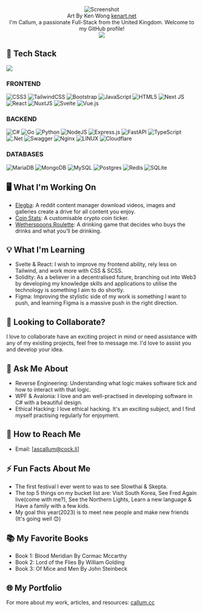 <p align="center">
  <img src="http://kenart.net/works/disclosure.jpg" alt="Screenshot" />
  <br/>
  Art By Ken Wong <a href="http://kenart.net/">kenart.net</a><br/>
  I'm Callum, a passionate Full-Stack from the United Kingdom. Welcome to my GitHub profile!
  <br/>
<a href="https://visitcount.itsvg.in">
  <img src="https://visitcount.itsvg.in/api?id=CallumAS&label=Profile%20Views&color=6&icon=3&pretty=true" />
</a>
</p>



## 🧰 Tech Stack

![](https://github-readme-stats.vercel.app/api/top-langs/?username=callumAS&theme=dark&hide_border=true&include_all_commits=true&count_private=true&layout=compact)


### FRONTEND
![CSS3](https://img.shields.io/badge/css3-%231572B6.svg?style=for-the-badge&logo=css3&logoColor=white) 
![TailwindCSS](https://img.shields.io/badge/tailwindcss-%2338B2AC.svg?style=for-the-badge&logo=tailwind-css&logoColor=white) 
![Bootstrap](https://img.shields.io/badge/bootstrap-%23563D7C.svg?style=for-the-badge&logo=bootstrap&logoColor=white) 
![JavaScript](https://img.shields.io/badge/javascript-%23323330.svg?style=for-the-badge&logo=javascript&logoColor=%23F7DF1E) 
![HTML5](https://img.shields.io/badge/html5-%23E34F26.svg?style=for-the-badge&logo=html5&logoColor=white) 
![Next 
JS](https://img.shields.io/badge/Next-black?style=for-the-badge&logo=next.js&logoColor=white) 
![React](https://img.shields.io/badge/react-%2320232a.svg?style=for-the-badge&logo=react&logoColor=%2361DAFB) 
![NuxtJS](https://img.shields.io/badge/Nuxt-black?style=for-the-badge&logo=nuxt.js&logoColor=white) 
![Svelte](https://img.shields.io/badge/svelte-%23f1413d.svg?style=for-the-badge&logo=svelte&logoColor=white) 
![Vue.js](https://img.shields.io/badge/vuejs-%2335495e.svg?style=for-the-badge&logo=vuedotjs&logoColor=%234FC08D) 

### BACKEND

![C#](https://img.shields.io/badge/c%23-%23239120.svg?style=for-the-badge&logo=c-sharp&logoColor=white)
![Go](https://img.shields.io/badge/go-%2300ADD8.svg?style=for-the-badge&logo=go&logoColor=white) 
![Python](https://img.shields.io/badge/python-3670A0?style=for-the-badge&logo=python&logoColor=ffdd54) 
![NodeJS](https://img.shields.io/badge/node.js-6DA55F?style=for-the-badge&logo=node.js&logoColor=white) 
![Express.js](https://img.shields.io/badge/express.js-%23404d59.svg?style=for-the-badge&logo=express&logoColor=%2361DAFB) 
![FastAPI](https://img.shields.io/badge/FastAPI-005571?style=for-the-badge&logo=fastapi) 
![TypeScript](https://img.shields.io/badge/typescript-%23007ACC.svg?style=for-the-badge&logo=typescript&logoColor=white) 
![.Net](https://img.shields.io/badge/.NET-5C2D91?style=for-the-badge&logo=.net&logoColor=white) 
![Swagger](https://img.shields.io/badge/-Swagger-%23Clojure?style=for-the-badge&logo=swagger&logoColor=white) 
![Nginx](https://img.shields.io/badge/nginx-%23009639.svg?style=for-the-badge&logo=nginx&logoColor=white) 
![LINUX](https://img.shields.io/badge/Linux-FCC624?style=for-the-badge&logo=linux&logoColor=black) 
![Cloudflare](https://img.shields.io/badge/Cloudflare-F38020?style=for-the-badge&logo=Cloudflare&logoColor=white) 

### DATABASES
![MariaDB](https://img.shields.io/badge/MariaDB-003545?style=for-the-badge&logo=mariadb&logoColor=white) 
![MongoDB](https://img.shields.io/badge/MongoDB-%234ea94b.svg?style=for-the-badge&logo=mongodb&logoColor=white) 
![MySQL](https://img.shields.io/badge/mysql-%2300f.svg?style=for-the-badge&logo=mysql&logoColor=white) 
![Postgres](https://img.shields.io/badge/postgres-%23316192.svg?style=for-the-badge&logo=postgresql&logoColor=white) 
![Redis](https://img.shields.io/badge/redis-%23DD0031.svg?style=for-the-badge&logo=redis&logoColor=white) 
![SQLite](https://img.shields.io/badge/sqlite-%2307405e.svg?style=for-the-badge&logo=sqlite&logoColor=white) 


## 🖥️ What I'm Working On

- [Elegba](https://elegba.net/): A reddit content manager download videos, images and galleries create a drive for all content you enjoy.
- [Coin Stats](https://coinstats.dev/): A customisable crypto coin ticker.
- [Wetherspoons Roulette](https://wetherspoons.club/): A drinking game that decides who buys the drinks and what you'll be drinking.

## 💡 What I'm Learning

- Svelte & React: I wish to improve my frontend ability, rely less on Tailwind, and work more with CSS & SCSS.
- Solidity: As a believer in a decentralised future, branching out into Web3 by developing my knowledge skills and applications to utilise the technology is something I aim to do shortly.
- Figma: Improving the stylistic side of my work is something I want to push, and learning Figma is a massive push in the right direction.

## 🙏 Looking to Collaborate?

I love to collaborate have an exciting project in mind or need assistance with any of my existing projects, feel free to message me. I'd love to assist you and develop your idea.

## 🤔 Ask Me About

- Reverse Engineering: Understanding what logic makes software tick and how to interact with that logic.
- WPF & Avalonia: I love and am well-practised in developing software in C# with a beautiful design.
- Ethical Hacking: I love ethical hacking. It's an exciting subject, and I find myself practising regularly for enjoyment.

## 📧 How to Reach Me

- Email: [ascallum@cock.li]

## ⚡ Fun Facts About Me

- The first festival I ever went to was to see Slowthai & Skepta.
- The top 5 things on my bucket list are: Visit South Korea, See Fred Again live(come with me?), See the Northern Lights, Learn a new language &       Have a family with a few kids.
- My goal this year(2023) is to meet new people and make new friends (It's going well 😊)

## 📚 My Favorite Books

- Book 1: Blood Meridian By Cormac Mccarthy
- Book 2: Lord of the Flies By William Golding
- Book 3: Of Mice and Men By John Steinbeck

## 🌐 My Portfolio

For more about my work, articles, and resources: [callum.cc](https://callum.cc/)
